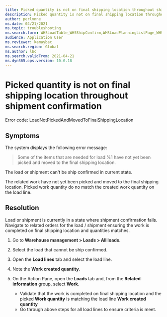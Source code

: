 ```yaml
---
title: Picked quantity is not on final shipping location throughout shipment confirmation.
description: Picked quantity is not on final shipping location throughout shipment confirmation.
author: perlynne
ms.date: 04/21/2021
ms.topic: troubleshooting
ms.search.form: WHSLoadTable_WHSShipConfirm,WHSLoadPlanningListPage_WHSShipConfirm,WHSLoadPlanningWorkbench_WHSShipConfirm,WHSTransportLoad_WHSShipConfirm,WHSShipPlanningListPage_WHSShipConfirm,WHSShipmentDetails_WHSShipConfirm,WHSWorkTable_WHSShipConfirm,WHSWorkTableListPage_WHSShipConfirm,Dialog_WHSOutboundShipConfirmController_WHSOutboundShipConfirm
audience: Application User
ms.reviewer: kamaybac
ms.search.region: Global
ms.author: lbc
ms.search.validFrom: 2021-04-21
ms.dyn365.ops.version: 10.0.18
---
```

<!-- KFM: Does this describe the issue the customer wants to solve? -->
# Picked quantity is not on final shipping location throughout shipment confirmation

Error code: LoadNotPickedAndMovedToFinalShippingLocation

## Symptoms

The system displays the following error message:

> Some of the items that are needed for load %1 have not yet been picked and moved to the final shipping location.

The load or shipment can't be ship confirmed in current state. <!-- KFM: What is "ship confirmed"? Confirmed as shipped? Confirmed for shipment? -->

The related work have not yet been picked and moved to the final shipping location. Picked work quantity do no match the created work quantity on the load line.  <!-- KFM: Is this a symptom or a cause? -->

## Resolution

Load or shipment is currently in a state where shipment confirmation fails. Navigate to related orders for the load / shipment ensuring the work is completed on final shipping location and quantities matches.

1. Go to **Warehouse management \> Loads \> All loads**.
1. Select the load that cannot be ship confirmed.
1. Open the **Load lines** tab and select the load line.
1. Note the **Work created quantity**.
1. On the Action Pane, open the **Loads** tab and, from the **Related information** group, select **Work**.

    - Validate that the work is completed on final shipping location and the picked **Work quantity** is matching the load line **Work created quantity**
    - Go through above steps for all load lines to ensure criteria is meet.